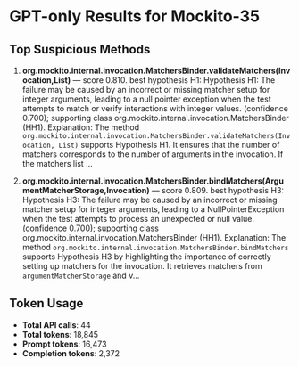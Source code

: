 # GPT-only Results for Mockito-35

## Top Suspicious Methods

1. **org.mockito.internal.invocation.MatchersBinder.validateMatchers(Invocation,List)** — score 0.810. best hypothesis H1: Hypothesis H1: The failure may be caused by an incorrect or missing matcher setup for integer arguments, leading to a null pointer exception when the test attempts to match or verify interactions with integer values. (confidence 0.700); supporting class org.mockito.internal.invocation.MatchersBinder (HH1).
    Explanation: The method `org.mockito.internal.invocation.MatchersBinder.validateMatchers(Invocation, List)` supports Hypothesis H1. It ensures that the number of matchers corresponds to the number of arguments in the invocation. If the matchers list ...

2. **org.mockito.internal.invocation.MatchersBinder.bindMatchers(ArgumentMatcherStorage,Invocation)** — score 0.809. best hypothesis H3: Hypothesis H3: The failure may be caused by an incorrect or missing matcher setup for integer arguments, leading to a NullPointerException when the test attempts to process an unexpected or null value. (confidence 0.700); supporting class org.mockito.internal.invocation.MatchersBinder (HH1).
    Explanation: The method `org.mockito.internal.invocation.MatchersBinder.bindMatchers` supports Hypothesis H3 by highlighting the importance of correctly setting up matchers for the invocation. It retrieves matchers from `argumentMatcherStorage` and v...


## Token Usage

- **Total API calls**: 44
- **Total tokens**: 18,845
- **Prompt tokens**: 16,473
- **Completion tokens**: 2,372
